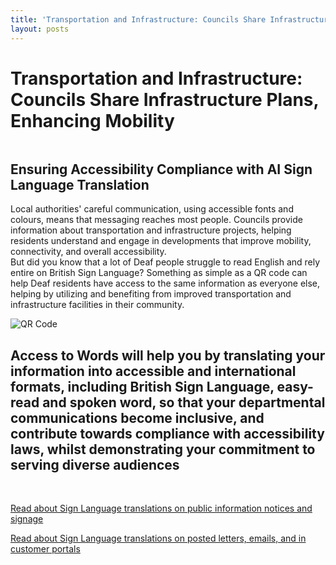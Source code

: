 ```yaml
---
title: 'Transportation and Infrastructure: Councils Share Infrastructure Plans, Enhancing Mobility'
layout: posts
---
```


# Transportation and Infrastructure: Councils Share Infrastructure Plans, Enhancing Mobility

![]()

## Ensuring Accessibility Compliance with AI Sign Language Translation

Local authorities' careful communication, using accessible fonts and colours, means that messaging reaches most people.  Councils provide information about transportation and infrastructure projects, helping residents understand and engage in developments that improve mobility, connectivity, and overall accessibility.  
But did you know that a lot of Deaf people struggle to read English and rely entire on British Sign Language?
Something as simple as a QR code can help Deaf residents have access to the same information as everyone else, helping by utilizing and benefiting from improved transportation and infrastructure facilities in their community.

![QR Code](/posts/images/qr-contact.png)

## Access to Words will help you by translating your information into accessible and international formats, including British Sign Language, easy-read and spoken word, so that your departmental communications become inclusive, and contribute towards compliance with accessibility laws, whilst demonstrating your commitment to serving diverse audiences

<br/>

[Read about Sign Language translations on public information notices and signage](/solutions/gazette)

[Read about Sign Language translations on posted letters, emails, and in customer portals](/solutions/correspondent)
